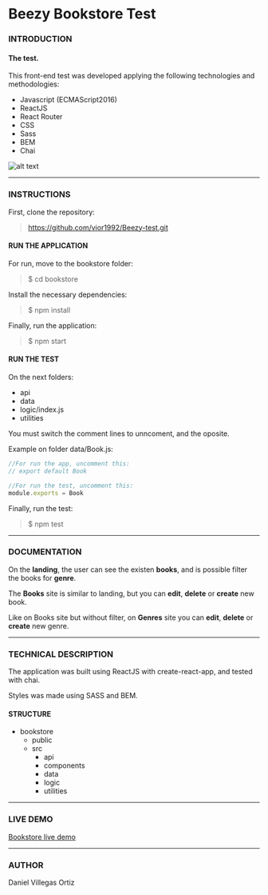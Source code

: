 # Beezy Bookstore Test

### **INTRODUCTION**

####  **The test.**

This front-end test was developed applying the following technologies and methodologies:

+ Javascript (ECMAScript2016)
+ ReactJS
+ React Router 
+ CSS
+ Sass
+ BEM
+ Chai

![alt text](https://davidmles.com/wp-content/uploads/2017/02/html-css-js-768x427.png "technologies")

---

### **INSTRUCTIONS**

First, clone the repository:

> https://github.com/vior1992/Beezy-test.git

#### **RUN THE APPLICATION**

For run, move to the bookstore folder:

> $ cd bookstore

Install the necessary dependencies:

> $ npm install

Finally, run the application:

> $ npm start

#### **RUN THE TEST**

On the next folders:

+ api
+ data
+ logic/index.js
+ utilities

You must switch the comment lines to unncoment, and the oposite.

Example on folder data/Book.js:
```javascript
//For run the app, uncomment this:
// export default Book

//For run the test, uncomment this:
module.exports = Book
```

Finally, run the test:

> $ npm test

---

### **DOCUMENTATION**

On the **landing**, the user can see the existen **books**, and is possible filter the books for **genre**.

The **Books** site is similar to landing, but you can **edit**, **delete** or **create** new book.

Like on Books site but without filter, on **Genres** site you can **edit**, **delete** or **create** new genre.

---

### **TECHNICAL DESCRIPTION**

The application was built using ReactJS with create-react-app, and tested with chai. 

Styles was made using SASS and BEM.

#### **STRUCTURE**

+ bookstore
    + public
    + src
        + api
        + components
        + data
        + logic
        + utilities

---

### **LIVE DEMO**

[Bookstore live demo](http://bookstore-test-danielvo.surge.sh/#/ "Bookstore")

---

### **AUTHOR**
Daniel Villegas Ortiz
